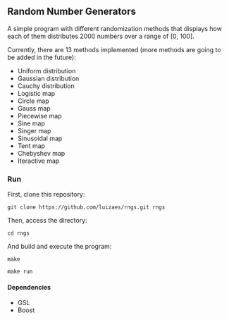 ## Random Number Generators

A simple program with different randomization methods that displays how each of them distributes 2000 numbers over a range of [0, 100]. 

Currently, there are 13 methods implemented (more methods are going to be added in the future):
* Uniform distribution
* Gaussian distribution
* Cauchy distribution
* Logistic map
* Circle map
* Gauss map
* Piecewise map
* Sine map
* Singer map
* Sinusoidal map
* Tent map
* Chebyshev map
* Iteractive map

### Run

First, clone this repository:

``` git clone https://github.com/luizaes/rngs.git rngs ```

Then, access the directory:

``` cd rngs ```

And build and execute the program:

``` make ```

``` make run ```

#### Dependencies
* GSL
* Boost
